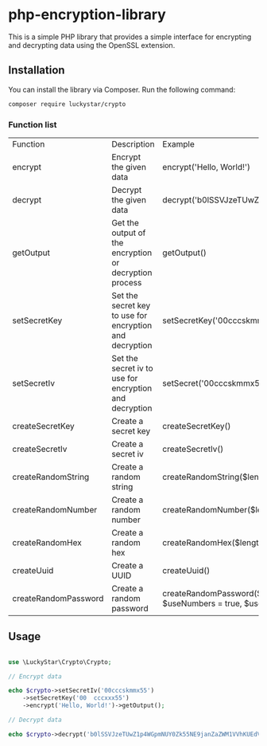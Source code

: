 # php-encryption-library

This is a simple PHP library that provides a simple interface for encrypting and decrypting data using the OpenSSL extension.


## Installation

You can install the library via Composer. Run the following command:

```bash
composer require luckystar/crypto
```
### Function list

<table>
<tr>
<td>Function</td>
<td>Description</td>
<td>Example</td>
</tr>

<tr>
<td>encrypt</td>
<td>Encrypt the given data</td>
<td>encrypt('Hello, World!')</td>
</tr>

<tr>
<td>decrypt</td>
<td>Decrypt the given data</td>
<td>decrypt('b0lSSVJzeTUwZ1p4WGpmNUY0Zk55NE9janZaZWM1VVhKUEdVUDBSZWh2WT0=')</td>

<tr>
<td>getOutput</td>
<td>Get the output of the encryption or decryption process</td>
<td>getOutput()</td>
</tr>


</tr>

<tr>
<td>setSecretKey</td>
<td>Set the secret key to use for encryption and decryption</td>
<td>setSecretKey('00cccskmmx55')</td>

</tr>
<tr>
<td>setSecretIv</td>
<td>Set the secret iv to use for encryption and decryption</td>
<td>setSecret('00cccskmmx55')</td>
</tr>

<tr>
<td>createSecretKey</td>
<td>Create a secret key</td>
<td>createSecretKey()</td>
</tr>

<tr>
<td>createSecretIv</td>
<td>Create a secret iv</td>
<td>createSecretIv()</td>
</tr>

<tr>
<td>createRandomString</td>
<td>Create a random string</td>
<td>createRandomString($length)</td>
</tr>

<tr>
<td>createRandomNumber</td>
<td>Create a random number</td>
<td>createRandomNumber($length)</td>
</tr>


<tr>
<td>createRandomHex</td>
<td>Create a random hex</td>
<td>createRandomHex($length)</td>

</tr>


<tr>
<td> createUuid </td>
<td> Create a UUID </td>
<td> createUuid() </td>
</tr>

<tr>
<td> createRandomPassword </td>
<td> Create a random password </td>
<td> createRandomPassword($length = 10, $useLowercase = true, $useUppercase = true, $useNumbers = true, $useSymbols = true, $customChars = '!@#$%^&*()_+') </td>
</tr>













</table>




## Usage

```php

use \LuckyStar\Crypto\Crypto;

// Encrypt data

echo $crypto->setSecretIv('00cccskmmx55')
	->setSecretKey('00	cccxxx55')
	->encrypt('Hello, World!')->getOutput();

// Decrypt data

echo $crypto->decrypt('b0lSSVJzeTUwZ1p4WGpmNUY0Zk55NE9janZaZWM1VVhKUEdVUDBSZWh2WT0=')->getOutput();

```